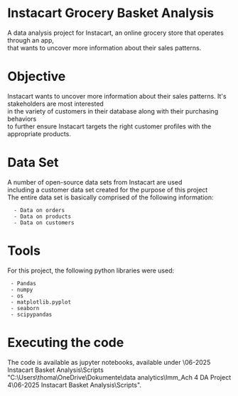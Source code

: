 # Instacart Grocery Basket Analysis
A data analysis project for Instacart, an online grocery store that operates through an app,  
that wants to uncover more information about their sales patterns.
# Objective
Instacart wants to uncover more information about their sales patterns. It's stakeholders are most interested  
in the variety of customers in their database along with their purchasing behaviors  
to further ensure Instacart targets the right customer profiles with the appropriate products.
# Data Set
 A number of open-source data sets from Instacart are used  
 including a customer data set created for the purpose of this project  
 The entire data set is basically comprised of the following information:  
 
      - Data on orders
      - Data on products
      - Data on customers

# Tools
For this project, the following python libraries were used:

     - Pandas
     - numpy
     - os
     - matplotlib.pyplot
     - seaborn
     - scipypandas

# Executing the code
The code is available as jupyter notebooks, available under \06-2025 Instacart Basket Analysis\Scripts "C:\Users\thoma\OneDrive\Dokumente\data analytics\Imm_Ach 4 DA Project 4\06-2025 Instacart Basket Analysis\Scripts".  
